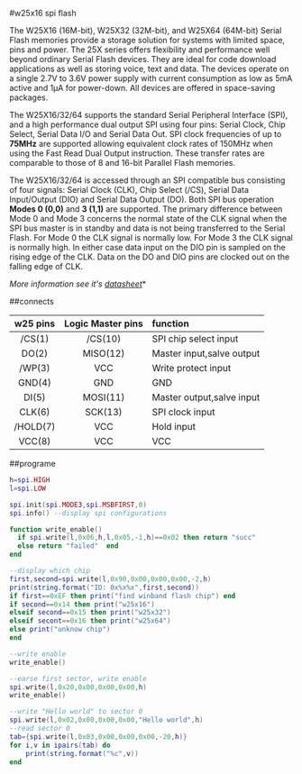 #w25x16 spi flash

The W25X16 (16M-bit), W25X32 (32M-bit), and W25X64 (64M-bit) Serial Flash memories provide a storage solution for systems with limited space, pins and power. The 25X series offers flexibility and performance well beyond ordinary Serial Flash devices. They are ideal for code download applications as well as storing voice, text and data. The devices operate on a single 2.7V to 3.6V power supply with current consumption as low as 5mA active and 1μA for power-down. All devices are offered in space-saving packages.

The W25X16/32/64 supports the standard Serial Peripheral Interface (SPI), and a high performance dual output SPI using four pins: Serial Clock, Chip Select, Serial Data I/O and Serial Data Out. SPI clock frequencies of up to **75MHz** are supported allowing equivalent clock rates of 150MHz when using the Fast Read Dual Output instruction. These transfer rates are comparable to those of 8 and 16-bit Parallel Flash memories.

The W25X16/32/64 is accessed through an SPI compatible bus consisting of four signals: Serial Clock
(CLK), Chip Select (/CS), Serial Data Input/Output (DIO) and Serial Data Output (DO). Both SPI bus
operation **Modes 0 (0,0)** and **3 (1,1)** are supported. The primary difference between Mode 0 and Mode
3 concerns the normal state of the CLK signal when the SPI bus master is in standby and data is not
being transferred to the Serial Flash. For Mode 0 the CLK signal is normally low. For Mode 3 the CLK
signal is normally high. In either case data input on the DIO pin is sampled on the rising edge of the
CLK. Data on the DO and DIO pins are clocked out on the falling edge of CLK.

*More information see it's [datasheet](http://www.winbond.com/resource-files/da00-w25q16cvf1.pdf)**

##connects

| w25 pins | Logic Master pins | function |
|:----:|:----:|:----|
|/CS(1) | /CS(10) |SPI chip select input|
|DO(2) | MISO(12) | Master input,salve output |
|/WP(3)| VCC | Write protect input |
|GND(4)| GND| GND|
|DI(5) | MOSI(11)|Master output,salve input |
|CLK(6) |SCK(13) | SPI clock input |
|/HOLD(7)|VCC|Hold input|
|VCC(8) | VCC| VCC |

##programe

```lua
h=spi.HIGH
l=spi.LOW

spi.init(spi.MODE3,spi.MSBFIRST,0)
spi.info() --display spi configurations

function write_enable() 
  if spi.write(l,0x06,h,l,0x05,-1,h)==0x02 then return "succ" 
  else return "failed"  end
end

--display which chip
first,second=spi.write(l,0x90,0x00,0x00,0x00,-2,h)
print(string.format("ID: 0x%x%x",first,second))
if first==0xEF then print("find winband flash chip") end
if second==0x14 then print("w25x16") 
elseif second==0x15 then print("w25x32")
elseif secont==0x16 then print("w25x64")
else print("unknow chip")
end

--write enable
write_enable() 

--earse first sector, write enable
spi.write(l,0x20,0x00,0x00,0x00,h)
write_enable()

--write "Hello world" to sector 0
spi.write(l,0x02,0x00,0x00,0x00,"Hello world",h)
--read sector 0
tab={spi.write(l,0x03,0x00,0x00,0x00,-20,h)}
for i,v in ipairs(tab) do 
	print(string.format("%c",v))
end

```





